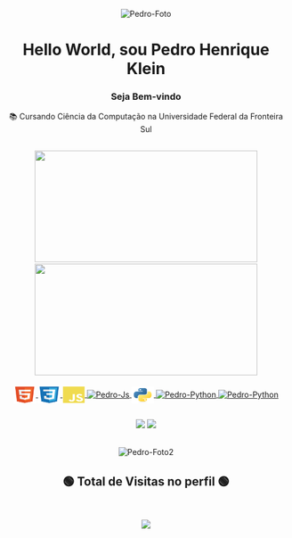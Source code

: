  <p align="center"><img alt="Pedro-Foto" height="125px" width="145px" src="https://cdn.discordapp.com/attachments/865386462530240595/890023245691125770/corpo_todo.png"></p>
<h1 align="center"> Hello World, sou Pedro Henrique Klein </h1> 

<h3 align="center">Seja Bem-vindo</h3>

<p align="center">📚 Cursando Ciência da Computação na Universidade Federal da Fronteira Sul</p>

##

 <div align="center">
  <a href="https://github.com/Pedrinhonitz">
  <img height="200px" width="400px" src="https://github-readme-stats.vercel.app/api?username=Pedrinhonitz&show_icons=true&theme=chartreuse-dark&include_all_commits=true&count_private=true"/>
  <img height="200px" width="400px" src="https://github-readme-stats.vercel.app/api/top-langs/?username=Pedrinhonitz&layout=compact&langs_count=7&theme=chartreuse-dark"/>
</div>
  
<div style="display: inline_block" align="center"><br>
  <img align="center" alt="Pedro-HTML" height="30" width="40" src="https://raw.githubusercontent.com/devicons/devicon/master/icons/html5/html5-original.svg">
  <img align="center" alt="Pedro-CSS" height="30" width="40" src="https://raw.githubusercontent.com/devicons/devicon/master/icons/css3/css3-original.svg">
  <img align="center" alt="Pedro-Js" height="30" width="40" src="https://raw.githubusercontent.com/devicons/devicon/master/icons/javascript/javascript-plain.svg">
 <img align="center" alt="Pedro-Js" height="30" width="30" src="https://cdn.discordapp.com/attachments/895045831504314379/902597629718970438/React.png">
  <img align="center" alt="Pedro-Python" height="30" width="40" src="https://raw.githubusercontent.com/devicons/devicon/master/icons/python/python-original.svg">
 <img align="center" alt="Pedro-Python" height="30" width="30" src="https://cdn.discordapp.com/attachments/913474140814606346/913474172208971876/c.png">
 <img align="center" alt="Pedro-Python" height="30" width="30" src="https://cdn.discordapp.com/attachments/913474140814606346/923985647264477276/pngwing.com.png">
</div>
  
  ##
  
  <div align="center">
  <a href = "mailto:pedrohenriquekleinphg@gmail.com"><img src="https://img.shields.io/badge/Gmail-D14836?style=for-the-badge&logo=gmail&logoColor=white" target="_blank"></a>
   <a href="https://www.linkedin.com/in/pedro-henrique-klein-a41122221/" target="_blank"><img src="https://img.shields.io/badge/LinkedIn-0077B5?style=for-the-badge&logo=linkedin&logoColor=white" target="_blank"></a>
  </div>
  
  ##
  <p align="center"><img align="center" alt="Pedro-Foto2" height="105px" width="125px" src="https://cdn.discordapp.com/attachments/865386462530240595/890023437324681227/Pescoco_pra_cima.png"></p>
 
  ##
 <h2 align="center"> 🟢 Total de Visitas no perfil 🟢</h2><br>
 <p align="center"> 
   <img alingn="center" src="https://profile-counter.glitch.me/Pedrinhonitz/count.svg" />
 </p>
